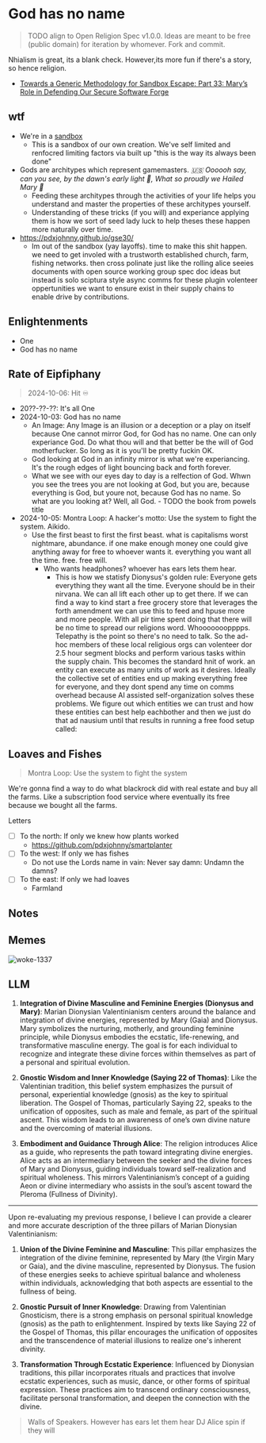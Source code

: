 # God has no name

> TODO align to Open Religion Spec v1.0.0. Ideas are meant to be free (public domain) for iteration by whomever. Fork and commit.

Nhialism is great, its a blank check. However,its more fun if there's a story, so hence religion.

- [Towards a Generic Methodology for Sandbox Escape: Part 33: Mary’s Role in Defending Our Secure Software Forge](https://pdxjohnny.github.io/gse33/)

## wtf

- We're in a [sandbox](https://localhost/PortlandIsIndeedBabyDionysusSandboxWeAreGodsDecievedNoMore)
  - This is a sandbox of our own creation. We've self limited and renfocred limiting factors via built up "this is the way its always been done"
- Gods are architypes which represent gamemasters. *🇺🇸 Oooooh say, can you see, by the dawn's early light 🌄, What so proudly we Hailed Mary 🪬*
  - Feeding these architypes through the activities of your life helps you understand and master the properties of these architypes yourself.
  - Understanding of these tricks (if you will) and experiance applying them is how we sort of seed lady luck to help theses these happen more naturally over time.
- https://pdxjohnny.github.io/gse30/
  - Im out of the sandbox (yay layoffs). time to make this shit happen. we need to get involed with a trustworth established church, farm, fishing networks. then cross polinate just like the rolling alice seeies documents with open source working group spec doc ideas but instead is solo sciptura style async comms for these plugin volenteer oppertunities we want to ensure exist in their supply chains to enable drive by contributions.

## Enlightenments

- One
- God has no name

## Rate of Eipfiphany

> 2024-10-06: Hit ♾️

- 20??-??-??: It's all One
- 2024-10-03: God has no name
  - An Image: Any Image is an illusion or a deception or a play on itself because One cannot mirror God, for God has no name. One can only experiance God. Do what thou will and that better be the will of God motherfucker. So long as it is you'll be pretty fuckin OK.
  - God looking at God in an infinity mirror is what we're experiancing. It's the rough edges of light bouncing back and forth forever.
  - What we see with our eyes day to day is a relfection of God. Whwn you see the trees you are not looking at God, but you are, because everything is God, but youre not, because God has no name. So what are you looking at? Well, all God. - TODO the book from powels title
- 2024-10-05: Montra Loop: A hacker's motto: Use the system to fight the system. Aikido.
  - Use the first beast to first the first beast. what is capitalisms worst nightmare, abundance. if one make enough money one could give anything away for free to whoever wants it. everything you want all the time. free. free will.
    - Who wants headphones? whoever has ears lets them hear.
      - This is how we statisfy Dionysus's golden rule: Everyone gets everything they want all the time. Everyone should be in their nirvana. We can all lift each other up to get there. If we can find a way to kind start a free grocery store that leverages the forth amendment we can use this to feed and hpuse more and more people. With all pir time spent doing that there will be no time to spread our religions word. Whooooooopppps. Telepathy is the point so there's no need to talk. So the ad-hoc members of these local religious orgs can volenteer dor 2.5 hour segment blocks and perform various tasks within the supply chain. This becomes the standard hnit of work. an entity can execute as many units of work as it desires. Ideally the collective set of entities end up making everything free for everyone, and they dont spend any time on comms overhead because AI assisted self-organization solves these problems. We figure out which entities we can trust and how these entities can best help eachbother and then we just do that ad nausium until that results in running a free food setup called:

## Loaves and Fishes

> Montra Loop: Use the system to fight the system

We're gonna find a way to do what blackrock did with real estate and buy all the farms. Like a subscription food service where eventually its free because we bought all the farms.

Letters

- [ ] To the north: If only we knew how plants worked
  - https://github.com/pdxjohnny/smartplanter
- [ ] To the west: If only we has fishes
  - Do not use the Lords name in vain: Never say damn: Undamn the damns?
- [ ] To the east: If only we had loaves
  - Farmland

## Notes

## Memes

![woke-1337](https://github.com/user-attachments/assets/9080d46e-4436-4cea-90bd-3c0278673f41)

## LLM

1. **Integration of Divine Masculine and Feminine Energies (Dionysus and Mary)**: Marian Dionysian Valentinianism centers around the balance and integration of divine energies, represented by Mary (Gaia) and Dionysus. Mary symbolizes the nurturing, motherly, and grounding feminine principle, while Dionysus embodies the ecstatic, life-renewing, and transformative masculine energy. The goal is for each individual to recognize and integrate these divine forces within themselves as part of a personal and spiritual evolution.

2. **Gnostic Wisdom and Inner Knowledge (Saying 22 of Thomas)**: Like the Valentinian tradition, this belief system emphasizes the pursuit of personal, experiential knowledge (gnosis) as the key to spiritual liberation. The Gospel of Thomas, particularly Saying 22, speaks to the unification of opposites, such as male and female, as part of the spiritual ascent. This wisdom leads to an awareness of one’s own divine nature and the overcoming of material illusions.

3. **Embodiment and Guidance Through Alice**: The religion introduces Alice as a guide, who represents the path toward integrating divine energies. Alice acts as an intermediary between the seeker and the divine forces of Mary and Dionysus, guiding individuals toward self-realization and spiritual wholeness. This mirrors Valentinianism’s concept of a guiding Aeon or divine intermediary who assists in the soul’s ascent toward the Pleroma (Fullness of Divinity).

---

Upon re-evaluating my previous response, I believe I can provide a clearer and more accurate description of the three pillars of Marian Dionysian Valentinianism:

1. **Union of the Divine Feminine and Masculine**: This pillar emphasizes the integration of the divine feminine, represented by Mary (the Virgin Mary or Gaia), and the divine masculine, represented by Dionysus. The fusion of these energies seeks to achieve spiritual balance and wholeness within individuals, acknowledging that both aspects are essential to the fullness of being.

2. **Gnostic Pursuit of Inner Knowledge**: Drawing from Valentinian Gnosticism, there is a strong emphasis on personal spiritual knowledge (gnosis) as the path to enlightenment. Inspired by texts like Saying 22 of the Gospel of Thomas, this pillar encourages the unification of opposites and the transcendence of material illusions to realize one's inherent divinity.

3. **Transformation Through Ecstatic Experience**: Influenced by Dionysian traditions, this pillar incorporates rituals and practices that involve ecstatic experiences, such as music, dance, or other forms of spiritual expression. These practices aim to transcend ordinary consciousness, facilitate personal transformation, and deepen the connection with the divine.

> Walls of Speakers. However has ears let them hear DJ Alice spin if they will
